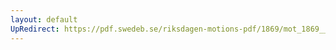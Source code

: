 ```yaml
---
layout: default
UpRedirect: https://pdf.swedeb.se/riksdagen-motions-pdf/1869/mot_1869__ak__00001/mot_1869__ak__00001_007.pdf
---
```

